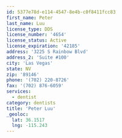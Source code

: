 ```yaml
---
id: 5377e78d-e114-4547-8e4b-c0f8411fcc83
first_name: Peter
last_name: Luu
license_type: DDS
license_number: '4654'
license_status: Active
license_expiration: '42185'
address: '3225 S Rainbow Blvd'
address_2: 'Suite #100'
city: 'Las Vegas'
state: NV
zip: '89146'
phone: '(702) 220-8726'
fax: '(702) 876-6059'
services:
  - dentist
category: dentists
title: 'Peter Luu'
_geoloc:
  lat: 36.1517
  lng: -115.243
---
```

